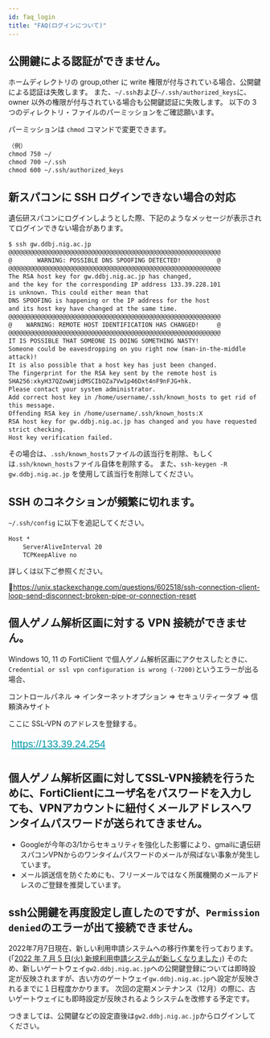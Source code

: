 ```yaml
---
id: faq_login
title: "FAQ(ログインについて)"
---
```




## 公開鍵による認証ができません。

ホームディレクトリの group,other に write 権限が付与されている場合、公開鍵による認証は失敗します。
また、`~/.ssh`および`~/.ssh/authorized_keys`に、owner 以外の権限が付与されている場合も公開鍵認証に失敗します。
以下の 3 つのディレクトリ・ファイルのパーミッションをご確認願います。

パーミッションは `chmod` コマンドで変更できます。

```
（例）
chmod 750 ~/
chmod 700 ~/.ssh
chmod 600 ~/.ssh/authorized_keys
```



## 新スパコンに SSH ログインできない場合の対応


遺伝研スパコンにログインしようとした際、下記のようなメッセージが表示されてログインできない場合があります。

```
$ ssh gw.ddbj.nig.ac.jp
@@@@@@@@@@@@@@@@@@@@@@@@@@@@@@@@@@@@@@@@@@@@@@@@@@@@@@@@@@@
@       WARNING: POSSIBLE DNS SPOOFING DETECTED!          @
@@@@@@@@@@@@@@@@@@@@@@@@@@@@@@@@@@@@@@@@@@@@@@@@@@@@@@@@@@@
The RSA host key for gw.ddbj.nig.ac.jp has changed,
and the key for the corresponding IP address 133.39.228.101
is unknown. This could either mean that
DNS SPOOFING is happening or the IP address for the host
and its host key have changed at the same time.
@@@@@@@@@@@@@@@@@@@@@@@@@@@@@@@@@@@@@@@@@@@@@@@@@@@@@@@@@@@
@    WARNING: REMOTE HOST IDENTIFICATION HAS CHANGED!     @
@@@@@@@@@@@@@@@@@@@@@@@@@@@@@@@@@@@@@@@@@@@@@@@@@@@@@@@@@@@
IT IS POSSIBLE THAT SOMEONE IS DOING SOMETHING NASTY!
Someone could be eavesdropping on you right now (man-in-the-middle attack)!
It is also possible that a host key has just been changed.
The fingerprint for the RSA key sent by the remote host is
SHA256:xkyH37QZowWjidMSCIbOZa7Vw1p46Dxt4nF9nFJG+hk.
Please contact your system administrator.
Add correct host key in /home/username/.ssh/known_hosts to get rid of this message.
Offending RSA key in /home/username/.ssh/known_hosts:X
RSA host key for gw.ddbj.nig.ac.jp has changed and you have requested strict checking.
Host key verification failed.
```


その場合は、`.ssh/known_hosts`ファイルの該当行を削除、もしくは`.ssh/known_hosts`ファイル自体を削除する。
また、`ssh-keygen -R gw.ddbj.nig.ac.jp` を使用して該当行を削除してください。


## SSH のコネクションが頻繁に切れます。


`~/.ssh/config` に以下を追記してください。
```
Host *
    ServerAliveInterval 20
    TCPKeepAlive no
```

詳しくは以下ご参照ください。

&#x1f517;<u>https://unix.stackexchange.com/questions/602518/ssh-connection-client-loop-send-disconnect-broken-pipe-or-connection-reset</u>



## 個人ゲノム解析区画に対する VPN 接続ができません。


Windows 10, 11 の FortiClient で個人ゲノム解析区画にアクセスしたときに、`Credential or ssl vpn configuration is wrong (-7200)`というエラーが出る場合、

コントロールパネル => インターネットオプション => セキュリティータブ => 信頼済みサイト

ここに SSL-VPN のアドレスを登録する。

![](faq_pg-vpn.png)



## 個人ゲノム解析区画に対してSSL-VPN接続を行うために、FortiClientにユーザ名をパスワードを入力しても、VPNアカウントに紐付くメールアドレスへワンタイムパスワードが送られてきません。

- Googleが今年の3/1からセキュリティを強化した影響により、gmailに遺伝研スパコンVPNからのワンタイムパスワードのメールが飛ばない事象が発生しています。
- メール誤送信を防ぐためにも、フリーメールではなく所属機関のメールアドレスのご登録を推奨しています。


## ssh公開鍵を再度設定し直したのですが、`Permission denied`のエラーが出て接続できません。

2022年7月7日現在、新しい利用申請システムへの移行作業を行っております。(「[<u>2022 年 7 月 5 日(火) 新規利用申請システムが新しくなりました</u>](https://sc.ddbj.nig.ac.jp/blog/2022-07-05-news_NewApp)」)
そのため、新しいゲートウェイ`gw2.ddbj.nig.ac.jp`への公開鍵登録については即時設定が反映されますが、古い方のゲートウェイ`gw.ddbj.nig.ac.jp`へ設定が反映されるまでに１日程度かかります。
次回の定期メンテナンス（12月）の際に、古いゲートウェイにも即時設定が反映されるようシステムを改修する予定です。

つきましては、公開鍵などの設定直後は`gw2.ddbj.nig.ac.jp`からログインしてください。
